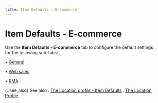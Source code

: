 ```yaml
---
title: Item Defaults - E-commerce
---
```


# Item Defaults - E-commerce


Use the **Item Defaults - E-commerce**  tab to configure the default settings for the following sub-tabs:


• [General]({{site.sc_baseurl}}/misc/item_defaults_ecommerce_general_sc.html)


• [Web sales]({{site.sc_baseurl}}/misc/item_defaults_ecommerce_web_sales_sc.html)


• [RMA]({{site.sc_baseurl}}/misc/item_defaults_ecommerce_rma_sc.html)


{:.see_also}
See also
: [The  Location profile - Item Defaults]({{site.sc_baseurl}}/options/locations-and-sub-locations/set-up-locations/the_location_profile_item_defaults_sc.html)
: [The Location  Profile]({{site.sc_baseurl}}/options/locations-and-sub-locations/set-up-locations/the_location_profile.html)
